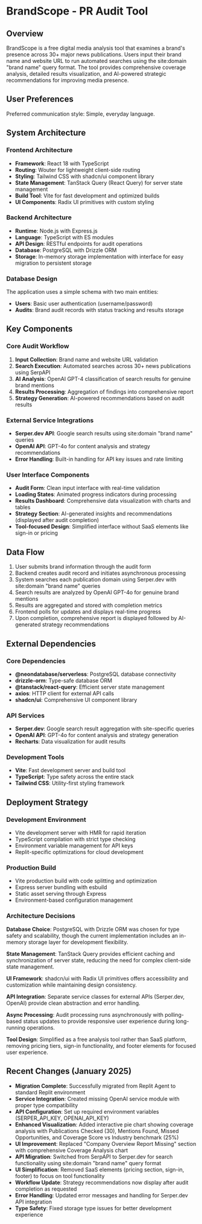 # BrandScope - PR Audit Tool

## Overview

BrandScope is a free digital media analysis tool that examines a brand's presence across 30+ major news publications. Users input their brand name and website URL to run automated searches using the site:domain "brand name" query format. The tool provides comprehensive coverage analysis, detailed results visualization, and AI-powered strategic recommendations for improving media presence.

## User Preferences

Preferred communication style: Simple, everyday language.

## System Architecture

### Frontend Architecture
- **Framework**: React 18 with TypeScript
- **Routing**: Wouter for lightweight client-side routing
- **Styling**: Tailwind CSS with shadcn/ui component library
- **State Management**: TanStack Query (React Query) for server state management
- **Build Tool**: Vite for fast development and optimized builds
- **UI Components**: Radix UI primitives with custom styling

### Backend Architecture
- **Runtime**: Node.js with Express.js
- **Language**: TypeScript with ES modules
- **API Design**: RESTful endpoints for audit operations
- **Database**: PostgreSQL with Drizzle ORM
- **Storage**: In-memory storage implementation with interface for easy migration to persistent storage

### Database Design
The application uses a simple schema with two main entities:
- **Users**: Basic user authentication (username/password)
- **Audits**: Brand audit records with status tracking and results storage

## Key Components

### Core Audit Workflow
1. **Input Collection**: Brand name and website URL validation
2. **Search Execution**: Automated searches across 30+ news publications using SerpAPI
3. **AI Analysis**: OpenAI GPT-4 classification of search results for genuine brand mentions
4. **Results Processing**: Aggregation of findings into comprehensive report
5. **Strategy Generation**: AI-powered recommendations based on audit results

### External Service Integrations
- **Serper.dev API**: Google search results using site:domain "brand name" queries
- **OpenAI API**: GPT-4o for content analysis and strategy recommendations
- **Error Handling**: Built-in handling for API key issues and rate limiting

### User Interface Components
- **Audit Form**: Clean input interface with real-time validation
- **Loading States**: Animated progress indicators during processing
- **Results Dashboard**: Comprehensive data visualization with charts and tables
- **Strategy Section**: AI-generated insights and recommendations (displayed after audit completion)
- **Tool-focused Design**: Simplified interface without SaaS elements like sign-in or pricing

## Data Flow

1. User submits brand information through the audit form
2. Backend creates audit record and initiates asynchronous processing
3. System searches each publication domain using Serper.dev with site:domain "brand name" queries
4. Search results are analyzed by OpenAI GPT-4o for genuine brand mentions
5. Results are aggregated and stored with completion metrics
6. Frontend polls for updates and displays real-time progress
7. Upon completion, comprehensive report is displayed followed by AI-generated strategy recommendations

## External Dependencies

### Core Dependencies
- **@neondatabase/serverless**: PostgreSQL database connectivity
- **drizzle-orm**: Type-safe database ORM
- **@tanstack/react-query**: Efficient server state management
- **axios**: HTTP client for external API calls
- **shadcn/ui**: Comprehensive UI component library

### API Services
- **Serper.dev**: Google search result aggregation with site-specific queries
- **OpenAI API**: GPT-4o for content analysis and strategy generation
- **Recharts**: Data visualization for audit results

### Development Tools
- **Vite**: Fast development server and build tool
- **TypeScript**: Type safety across the entire stack
- **Tailwind CSS**: Utility-first styling framework

## Deployment Strategy

### Development Environment
- Vite development server with HMR for rapid iteration
- TypeScript compilation with strict type checking
- Environment variable management for API keys
- Replit-specific optimizations for cloud development

### Production Build
- Vite production build with code splitting and optimization
- Express server bundling with esbuild
- Static asset serving through Express
- Environment-based configuration management

### Architecture Decisions

**Database Choice**: PostgreSQL with Drizzle ORM was chosen for type safety and scalability, though the current implementation includes an in-memory storage layer for development flexibility.

**State Management**: TanStack Query provides efficient caching and synchronization of server state, reducing the need for complex client-side state management.

**UI Framework**: shadcn/ui with Radix UI primitives offers accessibility and customization while maintaining design consistency.

**API Integration**: Separate service classes for external APIs (Serper.dev, OpenAI) provide clean abstraction and error handling.

**Async Processing**: Audit processing runs asynchronously with polling-based status updates to provide responsive user experience during long-running operations.

**Tool Design**: Simplified as a free analysis tool rather than SaaS platform, removing pricing tiers, sign-in functionality, and footer elements for focused user experience.

## Recent Changes (January 2025)

- **Migration Complete**: Successfully migrated from Replit Agent to standard Replit environment
- **Service Integration**: Created missing OpenAI service module with proper type compatibility
- **API Configuration**: Set up required environment variables (SERPER_API_KEY, OPENAI_API_KEY)
- **Enhanced Visualization**: Added interactive pie chart showing coverage analysis with Publications Checked (30), Mentions Found, Missed Opportunities, and Coverage Score vs Industry benchmark (25%)
- **UI Improvement**: Replaced "Company Overview Report Missing" section with comprehensive Coverage Analysis chart
- **API Migration**: Switched from SerpAPI to Serper.dev for search functionality using site:domain "brand name" query format
- **UI Simplification**: Removed SaaS elements (pricing section, sign-in, footer) to focus on tool functionality
- **Workflow Update**: Strategy recommendations now display after audit completion as requested
- **Error Handling**: Updated error messages and handling for Serper.dev API integration
- **Type Safety**: Fixed storage type issues for better development experience